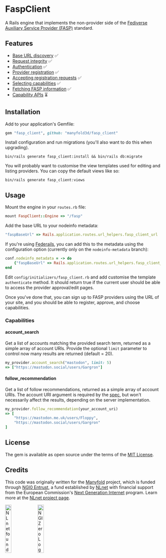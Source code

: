# FaspClient
A Rails engine that implements the non-provider side of the [Fediverse Auxiliary Service Provider (FASP)](https://fediscovery.org) standard.

## Features

* [Base URL discovery](https://github.com/mastodon/fediverse_auxiliary_service_provider_specifications/blob/main/general/v0.1/protocol_basics.md#base-url) ✅
* [Request integrity](https://github.com/mastodon/fediverse_auxiliary_service_provider_specifications/blob/main/general/v0.1/protocol_basics.md#request-integrity) ✅
* [Authentication](https://github.com/mastodon/fediverse_auxiliary_service_provider_specifications/blob/main/general/v0.1/protocol_basics.md#authentication) ✅
* [Provider registration](https://github.com/mastodon/fediverse_auxiliary_service_provider_specifications/blob/main/general/v0.1/registration.md) ✅
* [Accepting registration requests](https://github.com/mastodon/fediverse_auxiliary_service_provider_specifications/blob/main/general/v0.1/registration.md) ✅
* [Selecting capabilities](https://github.com/mastodon/fediverse_auxiliary_service_provider_specifications/blob/main/general/v0.1/registration.md#selecting-capabilities) ✅
* [Fetching FASP information](https://github.com/mastodon/fediverse_auxiliary_service_provider_specifications/blob/main/general/v0.1/provider_info.md) ✅
* [Capability APIs](https://github.com/mastodon/fediverse_auxiliary_service_provider_specifications/blob/main/general/v0.1/provider_specifications.md) ⏳

## Installation

Add to your application's Gemfile:

```ruby
gem "fasp_client", github: "manyfold3d/fasp_client"
```

Install configuration and run migrations (you'll also want to do this when upgrading).

```shell
bin/rails generate fasp_client:install && bin/rails db:migrate
```

You will probably want to customise the view templates used for editing and listing providers.
You can copy the default views like so:

```shell
bin/rails generate fasp_client:views
```

## Usage

Mount the engine in your `routes.rb` file:

```ruby
mount FaspClient::Engine => "/fasp"
```

Add the base URL to your nodeinfo metadata:

```ruby
"faspBaseUrl" => Rails.application.routes.url_helpers.fasp_client_url
```

If you're using [Federails](https://gitlab.com/experimentslabs/federails), you can add this to the metadata using the configuration option (currently only on the `nodeinfo-metadata` branch):

```ruby
conf.nodeinfo_metadata = -> do
	{"faspBaseUrl" => Rails.application.routes.url_helpers.fasp_client_url}
end
```

Edit `config/initializers/fasp_client.rb` and add customise the template `authenticate` method. It should return true if the current user should be able to access the provider approval/edit pages.

Once you've done that, you can sign up to FASP providers using the URL of your site, and you should be able to register, approve, and choose capabilities.

### Capabilities

#### account_search

Get a list of accounts matching the provided search term, returned as a simple array of account URIs. Provide the optional `limit` parameter to control now many results are returned (default = 20).

```ruby
my_provider.account_search("mastodon", limit: 5)
=> ["https://mastodon.social/users/Gargron"]
```

#### follow_recommendation

Get a list of follow recommendations, returned as a simple array of account URIs. The account URI argument is required by the [spec](https://github.com/mastodon/fediverse_auxiliary_service_provider_specifications/blob/main/discovery/follow_recommendation/v0.1/follow_recommendation.md), but won't necessarily affect the results, depending on the server implementation.

```ruby
my_provider.follow_recommendation(your_account_uri)
=> [
	"https://mastodon.me.uk/users/Floppy",
	"https://mastodon.social/users/Gargron"
]
```

## License
The gem is available as open source under the terms of the [MIT License](https://opensource.org/licenses/MIT).

## Credits

This code was originally written for the [Manyfold](https://github.com/manyfold3d/manyfold) project, which is funded through [NGI0 Entrust](https://nlnet.nl/entrust), a fund established by [NLnet](https://nlnet.nl) with financial support from the European Commission's [Next Generation Internet](https://ngi.eu) program. Learn more at the [NLnet project page](https://nlnet.nl/project/Personal-3D-archive).

[<img src="https://nlnet.nl/logo/banner.png" alt="NLnet foundation logo" width="20%" />](https://nlnet.nl)
[<img src="https://nlnet.nl/image/logos/NGI0_tag.svg" alt="NGI Zero Logo" width="20%" />](https://nlnet.nl/entrust)
